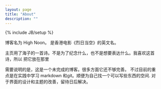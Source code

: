 ```yaml
---
layout: page
title: "About"
description: ""
---
```

{% include JB/setup %}

博客名为 High Noon。 是香港电影《烈日当空》的英文名。

主页用了海子的一首诗。不是为了纪念什么，也不是想要表达什么。我喜欢这首诗，所以
把它放在那里

需要说明的是，这是一个未完成的博客。很多方面它还不够完善。
不过目前的重点是在实践中学习 markdown
和git。顺便为自己找一个可以写些东西的空间.
对于界面的设计和主题的改善，留待日后解决。
